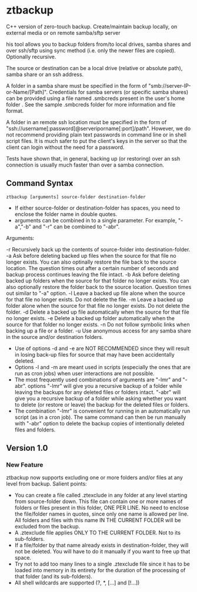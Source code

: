 # ztbackup
C++ version of zero-touch backup. Create/maintain backup locally, on external media or on remote samba/sftp server

his tool allows you to backup folders from/to local drives, samba shares and over ssh/sftp using sync method (i.e. 
only the newer files are copied). Optionally recursive.

The source or destination can be a local drive (relative or absolute path), samba share or an ssh address. 

A folder in a samba share must be specified in the form of "smb://server-IP-or-Name/[Path]". Credentials for samba 
servers (or specific samba shares) can be provided using a file named .smbcreds present in the user's home folder
. See the sample .smbcreds folder for more information and file format.

A folder in an remote ssh location must be specified in the form of 
"ssh://username[:password]@serveriporname[:port]/path". However, we do not recommend providing plain text passwords in
command line or in shell script files. It is much safer to put the client's keys in the server so that the client can 
login without the need for a password.

Tests have shown that, in general, backing up (or restoring) over an ssh connection is usually much faster than over a 
samba connection.

## Command Syntax

    ztbackup [arguments] source-folder destination-folder

* If either source-folder or destination-folder has spaces, you need to enclose the folder name in double quotes.
* arguments can be combined in to a single parameter. For example, "-a","-b" and "-r" can be combined to "-abr".

Arguments:

 -r  Recursively back up the contents of source-folder into destination-folder.
 -a  Ask before deleting backed up files when the source for that file no longer exists. You can also optinally restore
      the file back to the source location. The question times out after a certain number of seconds and backup
      process continues leaving the file intact.
 -b  Ask before deleting backed up folders when the source for that folder no longer exists. You can also optionally
      restore the folder back to the source location. Question times out similar to "-a" option.
 -l  Leave a backed up file alone when the source for that file no longer exists. Do not delete the file.
 -m  Leave a backed up folder alone when the source for that file no longer exists. Do not delete the folder.
 -d  Delete a backed up file automatically when the source for that file no longer exists.
 -e  Delete a backed up folder automatically when the source for that folder no longer exists.
 -n  Do not follow symbolic links when backing up a file or a folder.
 -u  Use anonymous access for any samba share in the source and/or destination folders.

* Use of options -d and -e are NOT RECOMMENDED since they will result in losing back-up files for source that
   may have been accidentally deleted.
* Options -l and -m are meant used in scripts (especially the ones that are run as cron jobs)  when user 
   interactions are not possible. 
* The most frequently used combinations of arguments are "-lmr" and "-abr". options "-lmr" will give you a recursive
   backup of a folder while leaving the backups for any deleted files or folders intact. "-abr" will give you a 
   recursive backup of a folder while asking whether you want to delete (or restore or leave) the backup for the deleted
   files or folders.
* The combination "-lmr" is convenient for running in an automatically run script (as in a cron job). The same command
   can then be run manually with "-abr" option to delete the backup copies of intentionally deleted files and folders.


## Version 1.0

### New Feature

ztbackup now supports excluding one or more folders and/or files at any level from backup. Salient points:
*  You can create a file called .ztexclude in any folder at any level starting from source-folder down. This file can contain one or more
   names of folders or files present in this folder, ONE PER LINE. No need to enclose the file/folder names in quotes, since only one
   name is allowed per line. All folders and files with this name IN THE CURRENT FOLDER will be excluded from the backup.
*  A .ztexclude file applies ONLY TO THE CURRENT FOLDER. Not to its sub-folders.
*  If a file/folder by that name already exists in destination-folder, they will not be deleted. You will have to do it manually if you
   want to free up that space.
*  Try not to add too many lines to a single .ztexclude file since it has to be loaded into memory in its entirety for the duration of the
   processing of that folder (and its sub-folders).
*  All shell wildcards are supported (?, *, [...] and [!...])
